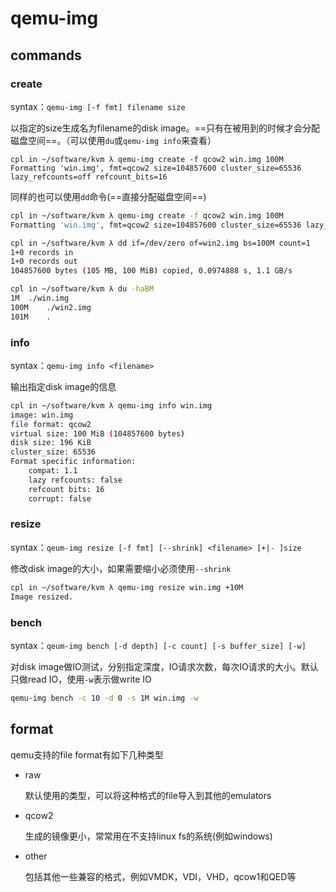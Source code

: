 # qemu-img

## commands

### create

syntax：`qemu-img [-f fmt] filename size`

以指定的size生成名为filename的disk image。==只有在被用到的时候才会分配磁盘空间==。（可以使用`du`或`qemu-img info`来查看）

```
cpl in ~/software/kvm λ qemu-img create -f qcow2 win.img 100M
Formatting 'win.img', fmt=qcow2 size=104857600 cluster_size=65536 lazy_refcounts=off refcount_bits=16
```

同样的也可以使用`dd`命令(==直接分配磁盘空间==)

```bash
cpl in ~/software/kvm λ qemu-img create -f qcow2 win.img 100M
Formatting 'win.img', fmt=qcow2 size=104857600 cluster_size=65536 lazy_refcounts=off refcount_bits=16

cpl in ~/software/kvm λ dd if=/dev/zero of=win2.img bs=100M count=1 
1+0 records in
1+0 records out
104857600 bytes (105 MB, 100 MiB) copied, 0.0974888 s, 1.1 GB/s

cpl in ~/software/kvm λ du -haBM
1M	./win.img
100M	./win2.img
101M	.
```

### info

syntax：`qemu-img info <filename>`

输出指定disk image的信息

```bash
cpl in ~/software/kvm λ qemu-img info win.img 
image: win.img
file format: qcow2
virtual size: 100 MiB (104857600 bytes)
disk size: 196 KiB
cluster_size: 65536
Format specific information:
    compat: 1.1
    lazy refcounts: false
    refcount bits: 16
    corrupt: false
```

### resize

syntax：`qeum-img resize [-f fmt] [--shrink] <filename> [+|- ]size`

修改disk image的大小，如果需要缩小必须使用`--shrink`

```bash
cpl in ~/software/kvm λ qemu-img resize win.img +10M
Image resized.
```

### bench

syntax：`qeum-img bench [-d depth] [-c count] [-s buffer_size] [-w]`

对disk image做IO测试，分别指定深度，IO请求次数，每次IO请求的大小。默认只做read IO，使用`-w`表示做write IO

```bash
qemu-img bench -c 10 -d 0 -s 1M win.img -w
```

## format

qemu支持的file format有如下几种类型

- raw

  默认使用的类型，可以将这种格式的file导入到其他的emulators

- qcow2

  生成的镜像更小，常常用在不支持linux fs的系统(例如windows)

- other

  包括其他一些兼容的格式，例如VMDK，VDI，VHD，qcow1和QED等

